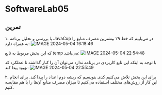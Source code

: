 # SoftwareLab05


## تمرین 
۱. با بررسی و تحلیل برنامه JavaCup در می‌یابیم که خط ۲۹ بیشترین مصرف منابع را به همراه دارد:
![IMAGE 2024-05-04 16:18:46](https://github.com/RamtinMoslemi/SoftwareLab05/assets/76493699/11cabd9f-974f-4aaa-91f1-5c9b9466e3ce)

که این بخش مربوط به تابع temp می‌باشد:
![IMAGE 2024-05-04 22:54:48](https://github.com/RamtinMoslemi/SoftwareLab05/assets/76493699/61f2e85e-94cf-4cfc-a789-2a8baa5fbfe7)

با توجه به اینکه این تابع کاربردی در برنامه ندارد می‌توان آن را کنار گذاشته تا عملکرد کد بهبود پیدا کند:
![IMAGE 2024-05-04 22:55:49](https://github.com/RamtinMoslemi/SoftwareLab05/assets/76493699/0a953a5c-96ed-4e84-8ae2-88baab6e0eb3)


۲. برای این بخش تلاش می‌کنیم کدی بنویسیم که ریشه دوم اعداد را پیدا کند. برای انجام این کار از روش‌های مختلف استفاده می‌کنیم تا میزان مصرف منابع آن‌ها را با هم مقایسه کنیم.
